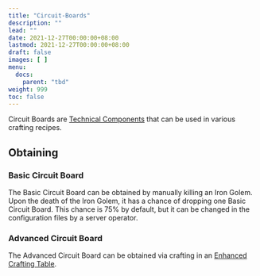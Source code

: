 ```yaml
---
title: "Circuit-Boards"
description: ""
lead: ""
date: 2021-12-27T00:00:00+08:00
lastmod: 2021-12-27T00:00:00+08:00
draft: false
images: [ ]
menu:
  docs:
    parent: "tbd"
weight: 999
toc: false
---
```


Circuit Boards are [Technical Components](/docs/slimefun/technical-components) that can be used in various crafting recipes.

## Obtaining

### Basic Circuit Board

The Basic Circuit Board can be obtained by manually killing an Iron Golem. Upon the death of the Iron Golem, it has a chance of dropping one Basic Circuit Board. This chance is 75% by default, but it can be changed in the configuration files by a server operator.

### Advanced Circuit Board

The Advanced Circuit Board can be obtained via crafting in an [Enhanced Crafting Table](/docs/slimefun/enhanced-crafting-table).
